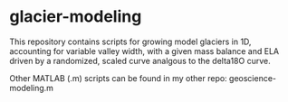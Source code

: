 # glacier-modeling

This repository contains scripts for growing model glaciers in 1D, accounting for variable valley width, with a given mass balance and ELA driven by a randomized, scaled curve analgous to the delta18O curve. 

Other MATLAB (.m) scripts can be found in my other repo: geoscience-modeling.m
